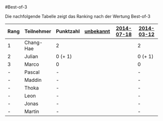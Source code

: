 #Best-of-3

Die nachfolgende Tabelle zeigt das Ranking nach der Wertung Best-of-3

Rang | Teilnehmer | Punktzahl | [unbekannt](Challenges/yyyy-MM-dd) | [2014-07-18](Challenges/2014-07-18) | [2014-03-12](Challenges/2014-03-12) |
---- | ---------- | --------- | ------- | ------- | ------- |
1    | Chang-Hae  | 2         |         |         | 2       |
2    | Julian     | 0 (+ 1)   |         |         | 0 (+ 1) |
3    | Marco      | 0         |         |         | 0       |
-    | Pascal     | -         |         |         | -       |
-    | Maddin     | -         |         |         | -       |
-    | Thoka      | -         |         |         | -       |
-    | Leon       | -         |         |         | -       |
-    | Jonas      | -         |         |         | -       |
-    | Martin     | -         |         |         | -       |
